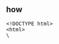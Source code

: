 <h2>how</h2>
<pre>
&lt;!DOCTYPE html&gt;
&lt;html&gt;
\<script src="jquery.js"&gt;&lt/script&gt;
&lt;script src="gpyun.js"&gt;&lt/script&gt;
&lt;script&gt;
.........
&lt;/script&gt;
&lt;/html&gt;
&lt;/pre&gt;
